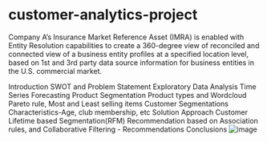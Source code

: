 # customer-analytics-project
Company A’s Insurance Market Reference Asset (IMRA) is enabled with Entity Resolution capabilities to create a 360-degree view of reconciled and connected view of a business entity profiles at a specified location level, based on 1st and 3rd party data source information for business entities in the U.S. commercial market. 


  Introduction 
  SWOT and Problem Statement 
  Exploratory Data Analysis 
  Time Series Forecasting 
  Product Segmentation 
  Product types and Wordcloud
  Pareto rule, Most and Least selling items
  Customer Segmentations 
  Characteristics-Age, club membership, etc
  Solution Approach
  Customer Lifetime based Segmentation(RFM)
  Recommendation based on Association rules, and Collaborative Filtering - Recommendations
  Conclusions 
  ![image](https://user-images.githubusercontent.com/10261420/166292737-ea9c07d7-46a3-4287-8023-e8a316d33c1a.png)
